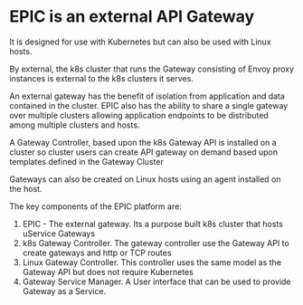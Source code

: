 
# EPIC is an external API Gateway  

It is designed for use with Kubernetes but can also be used with Linux hosts.

By external, the k8s cluster that runs the Gateway consisting of Envoy proxy instances is external to the k8s clusters it serves.

An external gateway has the benefit of isolation from application and data contained in the cluster.  EPIC also has the ability to share a single gateway over multiple clusters
allowing application endpoints to be distributed among multiple clusters and hosts.

A Gateway Controller, based upon the k8s Gateway API is installed on a cluster so cluster users can create API gateway on demand based upon templates 
defined in the Gateway Cluster

Gateways can also be created on Linux hosts using an agent installed on the host.


The key components of the EPIC platform are:

1. EPIC - The external gateway.  Its a purpose built k8s cluster that hosts uService Gateways
2. k8s Gateway Controller.  The gateway controller use the Gateway API to create gateways and http or TCP routes
3. Linux Gateway Controller.  This controller uses the same model as the Gateway API but does not require Kubernetes
4. Gateway Service Manager. A User interface that can be used to provide Gateway as a Service.




